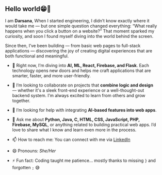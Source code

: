 ## Hello world😁👋

I am **Darsana**, When I started engineering, I didn’t know exactly where it would take me — but one simple question changed everything: “What really happens when you click a button on a website?”
That moment sparked my curiosity, and soon I found myself diving into the world behind the screen.

Since then, I’ve been building — from basic web pages to full-stack applications — discovering the joy of creating digital experiences that are both functional and meaningful.


- 🌱 Right now, I’m diving into **AI, ML, React, Firebase, and Flask**. Each technology opens new doors and helps me craft applications that are smarter, faster, and more user-friendly.

- 👯 I’m looking to collaborate on projects that **combine logic and design** — whether it's a sleek front-end experience or a well-thought-out backend system. I'm always excited to learn from others and grow together.

- 🤔 I’m looking for help with integrating **AI-based features into web apps**.

- 💬 Ask me about **Python, Java, C, HTML, CSS, JavaScript, PHP, Firebase, MySQL**, or anything related to building practical web apps. I’d love to share what I know and learn even more in the process.

- 📫 How to reach me: You can connect with me via [LinkedIn](https://www.linkedin.com/in/darsanar/)

- 😄 Pronouns: *She/Her*

- ⚡ Fun fact: Coding taught me patience… mostly thanks to missing `}` and forgotten `;` 😅

